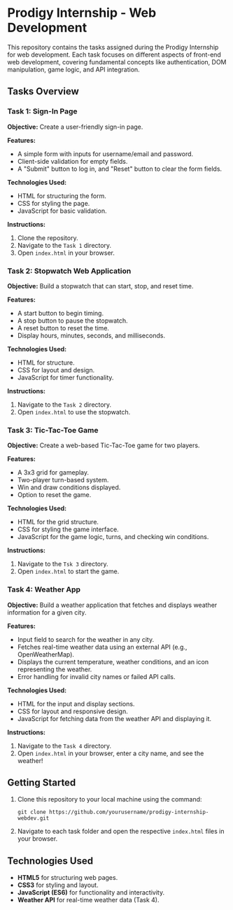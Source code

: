 # Prodigy Internship - Web Development

This repository contains the tasks assigned during the Prodigy Internship for web development. Each task focuses on different aspects of front-end web development, covering fundamental concepts like authentication, DOM manipulation, game logic, and API integration.

## Tasks Overview

### Task 1: Sign-In Page
**Objective:** Create a user-friendly sign-in page.

**Features:**
- A simple form with inputs for username/email and password.
- Client-side validation for empty fields.
- A "Submit" button to log in, and "Reset" button to clear the form fields.

**Technologies Used:**
- HTML for structuring the form.
- CSS for styling the page.
- JavaScript for basic validation.

**Instructions:**
1. Clone the repository.
2. Navigate to the `Task 1` directory.
3. Open `index.html` in your browser.

### Task 2: Stopwatch Web Application
**Objective:** Build a stopwatch that can start, stop, and reset time.

**Features:**
- A start button to begin timing.
- A stop button to pause the stopwatch.
- A reset button to reset the time.
- Display hours, minutes, seconds, and milliseconds.

**Technologies Used:**
- HTML for structure.
- CSS for layout and design.
- JavaScript for timer functionality.

**Instructions:**
1. Navigate to the `Task 2` directory.
2. Open `index.html` to use the stopwatch.

### Task 3: Tic-Tac-Toe Game
**Objective:** Create a web-based Tic-Tac-Toe game for two players.

**Features:**
- A 3x3 grid for gameplay.
- Two-player turn-based system.
- Win and draw conditions displayed.
- Option to reset the game.

**Technologies Used:**
- HTML for the grid structure.
- CSS for styling the game interface.
- JavaScript for the game logic, turns, and checking win conditions.

**Instructions:**
1. Navigate to the `Tsk 3` directory.
2. Open `index.html` to start the game.

### Task 4: Weather App
**Objective:** Build a weather application that fetches and displays weather information for a given city.

**Features:**
- Input field to search for the weather in any city.
- Fetches real-time weather data using an external API (e.g., OpenWeatherMap).
- Displays the current temperature, weather conditions, and an icon representing the weather.
- Error handling for invalid city names or failed API calls.

**Technologies Used:**
- HTML for the input and display sections.
- CSS for layout and responsive design.
- JavaScript for fetching data from the weather API and displaying it.

**Instructions:**
1. Navigate to the `Task 4` directory.
2. Open `index.html` in your browser, enter a city name, and see the weather!

## Getting Started

1. Clone this repository to your local machine using the command:
   ```
   git clone https://github.com/yourusername/prodigy-internship-webdev.git
   ```

2. Navigate to each task folder and open the respective `index.html` files in your browser.

## Technologies Used

- **HTML5** for structuring web pages.
- **CSS3** for styling and layout.
- **JavaScript (ES6)** for functionality and interactivity.
- **Weather API** for real-time weather data (Task 4).

